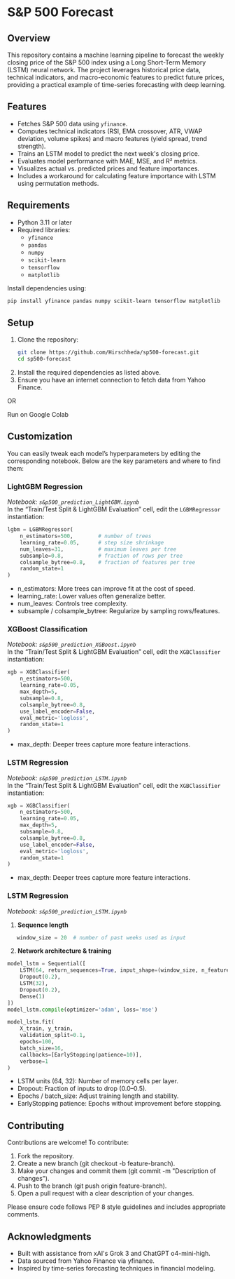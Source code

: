 # S&P 500 Forecast

## Overview

This repository contains a machine learning pipeline to forecast the weekly closing price of the S&P 500 index using a Long Short-Term Memory (LSTM) neural network. The project leverages historical price data, technical indicators, and macro-economic features to predict future prices, providing a practical example of time-series forecasting with deep learning.

## Features

- Fetches S&P 500 data using `yfinance`.
- Computes technical indicators (RSI, EMA crossover, ATR, VWAP deviation, volume spikes) and macro features (yield spread, trend strength).
- Trains an LSTM model to predict the next week's closing price.
- Evaluates model performance with MAE, MSE, and R² metrics.
- Visualizes actual vs. predicted prices and feature importances.
- Includes a workaround for calculating feature importance with LSTM using permutation methods.

## Requirements

- Python 3.11 or later
- Required libraries:
  - `yfinance`
  - `pandas`
  - `numpy`
  - `scikit-learn`
  - `tensorflow`
  - `matplotlib`

Install dependencies using:

```bash
pip install yfinance pandas numpy scikit-learn tensorflow matplotlib
```
## Setup

1. Clone the repository:
   ```bash
   git clone https://github.com/Hirschheda/sp500-forecast.git
   cd sp500-forecast
   ```
2.	Install the required dependencies as listed above.
3.	Ensure you have an internet connection to fetch data from Yahoo Finance.

OR

Run on Google Colab
## Customization

You can easily tweak each model’s hyperparameters by editing the corresponding notebook. Below are the key parameters and where to find them:

### LightGBM Regression  
_Notebook: `s&p500_prediction_LightGBM.ipynb`_  
In the “Train/Test Split & LightGBM Evaluation” cell, edit the `LGBMRegressor` instantiation:

```python
lgbm = LGBMRegressor(
    n_estimators=500,        # number of trees
    learning_rate=0.05,      # step size shrinkage
    num_leaves=31,           # maximum leaves per tree
    subsample=0.8,           # fraction of rows per tree
    colsample_bytree=0.8,    # fraction of features per tree
    random_state=1
)
```
- n_estimators: More trees can improve fit at the cost of speed.
- learning_rate: Lower values often generalize better.
- num_leaves: Controls tree complexity.
- subsample / colsample_bytree: Regularize by sampling rows/features.
### XGBoost Classification

_Notebook: `s&p500_prediction_XGBoost.ipynb`_  
In the “Train/Test Split & LightGBM Evaluation” cell, edit the `XGBClassifier` instantiation:
```python
xgb = XGBClassifier(
    n_estimators=500,
    learning_rate=0.05,
    max_depth=5,
    subsample=0.8,
    colsample_bytree=0.8,
    use_label_encoder=False,
    eval_metric='logloss',
    random_state=1
)
```
- max_depth: Deeper trees capture more feature interactions.
### LSTM Regression

_Notebook: `s&p500_prediction_LSTM.ipynb`_  
In the “Train/Test Split & LightGBM Evaluation” cell, edit the `XGBClassifier` instantiation:
```python
xgb = XGBClassifier(
    n_estimators=500,
    learning_rate=0.05,
    max_depth=5,
    subsample=0.8,
    colsample_bytree=0.8,
    use_label_encoder=False,
    eval_metric='logloss',
    random_state=1
)
```
- max_depth: Deeper trees capture more feature interactions.
### LSTM Regression  
_Notebook: `s&p500_prediction_LSTM.ipynb`_  

1. **Sequence length**  
```python
   window_size = 20  # number of past weeks used as input
```
2. **Network architecture & training**
```python
model_lstm = Sequential([
    LSTM(64, return_sequences=True, input_shape=(window_size, n_features)),
    Dropout(0.2),
    LSTM(32),
    Dropout(0.2),
    Dense(1)
])
model_lstm.compile(optimizer='adam', loss='mse')

model_lstm.fit(
    X_train, y_train,
    validation_split=0.1,
    epochs=100,
    batch_size=16,
    callbacks=[EarlyStopping(patience=10)],
    verbose=1
)
```
- LSTM units (64, 32): Number of memory cells per layer.
- Dropout: Fraction of inputs to drop (0.0–0.5).
- Epochs / batch_size: Adjust training length and stability.
- EarlyStopping patience: Epochs without improvement before stopping.
## Contributing
Contributions are welcome! To contribute:

1. Fork the repository.
2. Create a new branch (git checkout -b feature-branch).
3. Make your changes and commit them (git commit -m "Description of changes").
4. Push to the branch (git push origin feature-branch).
5. Open a pull request with a clear description of your changes.

Please ensure code follows PEP 8 style guidelines and includes appropriate comments.

## Acknowledgments
- Built with assistance from xAI's Grok 3 and ChatGPT o4-mini-high.
- Data sourced from Yahoo Finance via yfinance.
- Inspired by time-series forecasting techniques in financial modeling.
